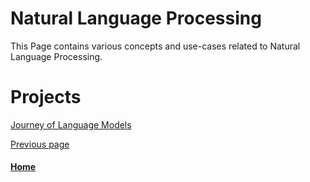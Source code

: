 
# Natural Language Processing 

This Page contains various concepts and use-cases related to Natural Language Processing.

# Projects 
[Journey of Language Models](./README.md)

[Previous page](./README.md)

#### [Home](./README.md) 
